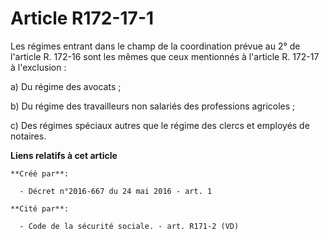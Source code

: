 # Article R172-17-1

Les régimes entrant dans le champ de la coordination prévue au 2° de l'article R. 172-16 sont les mêmes que ceux mentionnés à
l'article R. 172-17 à l'exclusion :

a) Du régime des avocats ;

b) Du régime des travailleurs non salariés des professions agricoles ;

c) Des régimes spéciaux autres que le régime des clercs et employés de notaires.

**Liens relatifs à cet article**

	**Créé par**:

	  - Décret n°2016-667 du 24 mai 2016 - art. 1

	**Cité par**:

	  - Code de la sécurité sociale. - art. R171-2 (VD)
